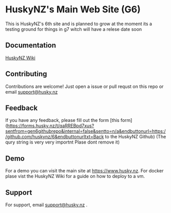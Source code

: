 
# HuskyNZ's Main Web Site (G6)

This is HuskyNZ's 6th site and is planned to grow at the moment its a testing ground for things in g7 witch will have a relese date soon




## Documentation

[HuskyNZ Wiki](https://huskynz.online)



## Contributing

Contributions are welcome! Just open a issue or pull requst on this repo or email support@husky.nz



## Feedback

If you have any feedback, please fill out the form [this form](https://forms.husky.nz/t/qaRREBpd7xus?sentfrom=gen6githubrepo&internal=false&sentto=n/a&endbuttonurl=https://github.com/huskynz/6&endbuttonurltxt=Back to the HuskyNZ Github) (The qury string is very very importnt Plase dont remove it)

## Demo

For a demo you can visit the main site at https://www.husky.nz. For docker plase vist the HuskyNZ Wiki for a guide on how to deploy to a vm.


## Support

For support, email support@husky.nz .

